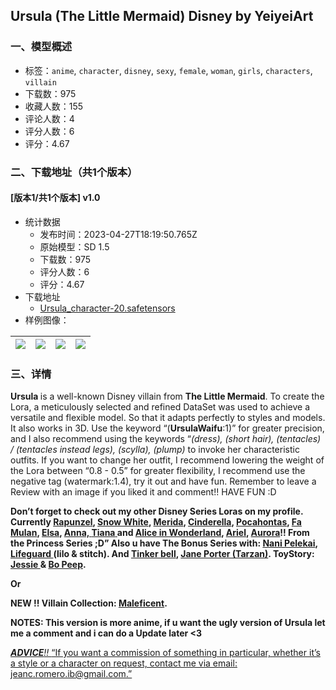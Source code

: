 ## Ursula (The Little Mermaid) Disney by YeiyeiArt
### 一、模型概述

- 标签：`anime`, `character`, `disney`, `sexy`, `female`, `woman`, `girls`, `characters`, `villain`
- 下载数：975
- 收藏人数：155
- 评论人数：4
- 评分人数：6
- 评分：4.67

### 二、下载地址（共1个版本）

#### [版本1/共1个版本] v1.0

- 统计数据
  - 发布时间：2023-04-27T18:19:50.765Z
  - 原始模型：SD 1.5
  - 下载数：975
  - 评分人数：6
  - 评分：4.67
- 下载地址
  - [Ursula_character-20.safetensors](https://civitai.com/api/download/models/56792)
- 样例图像：

| <img src="https://image.civitai.com/xG1nkqKTMzGDvpLrqFT7WA/31abd894-1444-41a3-96df-f74a3debd900/width=450/615780.jpeg" /> | <img src="https://image.civitai.com/xG1nkqKTMzGDvpLrqFT7WA/c0f400ca-1933-4c5d-c47b-80499c4e1d00/width=450/615786.jpeg" /> | <img src="https://image.civitai.com/xG1nkqKTMzGDvpLrqFT7WA/ded09ca1-59a0-4ddc-37db-9dc286f73700/width=450/615783.jpeg" /> | <img src="https://image.civitai.com/xG1nkqKTMzGDvpLrqFT7WA/cb9ec145-3ffb-4064-91fe-1871bb955d00/width=450/615784.jpeg" /> |
| ---- | ---- | ---- | ---- |


### 三、详情
<p><strong>Ursula </strong>is a well-known Disney villain from <strong>The Little Mermaid</strong>. To create the Lora, a meticulously selected and refined DataSet was used to achieve a versatile and flexible model. So that it adapts perfectly to styles and models. It also works in 3D. Use the keyword “(<strong>UrsulaWaifu</strong>:1)” for greater precision, and I also recommend using the keywords “<em>(dress), (short hair), (tentacles) / (tentacles instead legs), (scylla), (plump)</em> to invoke her characteristic outfits. If you want to change her outfit, I recommend lowering the weight of the Lora between “0.8 - 0.5” for greater flexibility, I recommend use the negative tag (watermark:1.4), try it out and have fun. Remember to leave a Review with an image if you liked it and comment!! HAVE FUN :D</p><p><strong>Don’t forget to check out my other Disney Series Loras on my profile. Currently </strong><a target="_blank" rel="ugc" href="https://civitai.com/models/39104/rapunzel-disney-princess-tangled-by-yeiyeiart"><strong>Rapunzel</strong></a><strong>, </strong><a target="_blank" rel="ugc" href="https://civitai.com/models/39091/snow-white-disney-princess-by-yeiyeiart"><strong>Snow White</strong></a><strong>, </strong><a target="_blank" rel="ugc" href="https://civitai.com/models/39097/merida-brave-disney-princess-by-yeiyeiart"><strong>Merida</strong></a><strong>, </strong><a target="_blank" rel="ugc" href="https://civitai.com/models/40796/cinderella-disney-princess-by-yeiyeiart"><strong>Cinderella</strong></a><strong>, </strong><a target="_blank" rel="ugc" href="https://civitai.com/models/41879/pocahontas-disney-princess-by-yeiyeiart"><strong>Pocahontas</strong></a><strong>, </strong><a target="_blank" rel="ugc" href="https://civitai.com/models/41901/fa-mulan-disney-princess-by-yeiyeiart"><strong>Fa Mulan</strong></a><strong>, </strong><a target="_blank" rel="ugc" href="https://civitai.com/models/42668/elsa-frozen-disney-princess-by-yeiyeiart"><strong>Elsa</strong></a><strong>, </strong><a target="_blank" rel="ugc" href="https://civitai.com/models/42675/anna-frozen-disney-princess-by-yeiyeiart"><strong>Anna, </strong></a><a target="_blank" rel="ugc" href="https://civitai.com/models/43727/tiana-the-princess-and-the-frog-disney-princess-by-yeiyeiart"><strong>Tiana</strong></a><a target="_blank" rel="ugc" href="https://civitai.com/models/42675/anna-frozen-disney-princess-by-yeiyeiart"><strong> </strong></a><strong>and </strong><a target="_blank" rel="ugc" href="https://civitai.com/models/35930/alice-in-wonderland-disney-by-yeiyeiart"><strong>Alice in Wonderland</strong></a><strong>, </strong><a target="_blank" rel="ugc" href="https://civitai.com/models/46315/ariel-the-little-mermaid-princess-disney-by-yeiyeiart"><strong>Ariel</strong></a><strong>, </strong><a target="_blank" rel="ugc" href="https://civitai.com/models/47226/aurora-sleeping-beauty-disney-princess-by-yeiyeiart"><strong>Aurora</strong></a><strong>!! From the Princess Series ;D” Also u have The Bonus Series with: </strong><a target="_blank" rel="ugc" href="https://civitai.com/models/44524/nani-pelekai-lilo-and-stitch-disney-by-yeiyeiart"><strong>Nani Pelekai</strong></a><strong>, </strong><a target="_blank" rel="ugc" href="https://civitai.com/models/44530/lifeguard-lilo-and-stitch-disney-by-yeiyeiart"><strong>Lifeguard </strong></a><strong>(lilo &amp; stitch). And </strong><a target="_blank" rel="ugc" href="https://civitai.com/models/44638/tinker-bell-peter-pan-disney-by-yeiyeiart"><strong>Tinker bell</strong></a><strong>, </strong><a target="_blank" rel="ugc" href="https://civitai.com/models/45382/jane-porter-tarzan-disney-by-yeiyeiart"><strong>Jane Porter (Tarzan)</strong></a><strong>. ToyStory: </strong><a target="_blank" rel="ugc" href="https://civitai.com/models/49860/jessie-toy-story-disney-pixar-by-yeiyeiart"><strong>Jessie </strong></a><strong>&amp; </strong><a target="_blank" rel="ugc" href="https://civitai.com/models/49869/bo-peepbetty-toy-story-disney-pixar-by-yeiyeiart"><strong>Bo Peep</strong></a><strong>.</strong></p><p><strong>Or</strong></p><p><strong>NEW !! Villain Collection: </strong><a rel="ugc" href="https://civitai.com/models/51612/maleficentmalefica-disney-by-yeiyeiart"><strong>Maleficent</strong></a><strong>.</strong></p><p><strong>NOTES: This version is more anime, if u want the ugly version of Ursula let me a comment and i can do a Update later &lt;3</strong></p><p><strong><em><u>ADVICE</u></em></strong><em><u>!! </u></em><u>“If you want a commission of something in particular, whether it’s a style or a character on request, contact me via email: </u><a target="_blank" rel="ugc" href="mailto:jeanc.romero.ib@gmail.com"><u>jeanc.romero.ib@gmail.com</u></a><u>.”</u></p><p></p>
